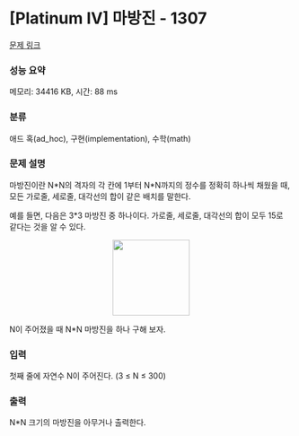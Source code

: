 # [Platinum IV] 마방진 - 1307 

[문제 링크](https://www.acmicpc.net/problem/1307) 

### 성능 요약

메모리: 34416 KB, 시간: 88 ms

### 분류

애드 혹(ad_hoc), 구현(implementation), 수학(math)

### 문제 설명

<p>마방진이란 N*N의 격자의 각 칸에 1부터 N*N까지의 정수를 정확히 하나씩 채웠을 때, 모든 가로줄, 세로줄, 대각선의 합이 같은 배치를 말한다.</p>

<p>예를 들면, 다음은 3*3 마방진 중 하나이다. 가로줄, 세로줄, 대각선의 합이 모두 15로 같다는 것을 알 수 있다.</p>

<p style="text-align: center;"><img alt="" src="" style="height: 135px; width: 137px;"></p>

<p>N이 주어졌을 때 N*N 마방진을 하나 구해 보자.</p>

### 입력 

 <p>첫째 줄에 자연수 N이 주어진다. (3 ≤ N ≤ 300)</p>

### 출력 

 <p>N*N 크기의 마방진을 아무거나 출력한다.</p>


